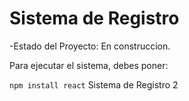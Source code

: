 <h1>Sistema de Registro</h1>

-Estado del Proyecto: En construccion.

Para ejecutar el sistema, debes poner:

```npm install react```
Sistema de Registro 2
